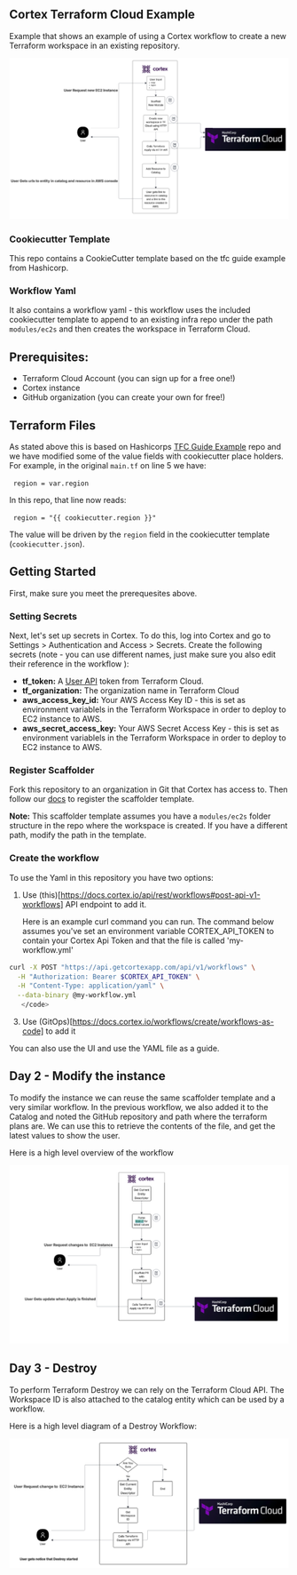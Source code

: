 ## Cortex Terraform Cloud Example

Example that shows an example of using a Cortex workflow to create a new Terraform workspace in an existing repository.

![workflow](/images/workflow.png)

### Cookiecutter Template

This repo contains a CookieCutter template based on the tfc guide example from Hashicorp.

### Workflow Yaml

It also contains a workflow yaml - this workflow uses the included cookiecutter template to append to an existing infra repo under the path `modules/ec2s` and then creates the workspace in Terraform Cloud.

## Prerequisites:
* Terraform Cloud Account (you can sign up for a free one!)
* Cortex instance
* GitHub organization (you can create your own for free!)


## Terraform Files

As stated above this is based on Hashicorps [TFC Guide Example](https://github.com/hashicorp/tfc-guide-example) repo and we have modified some of the value fields with cookiecutter place holders. For example, in the original `main.tf` on line 5 we have:

 <code> region = var.region </code>

In this repo, that line now reads:


<code>  region = "{{ cookiecutter.region }}" </code>

The value will be driven by the `region` field in the cookiecutter template (`cookiecutter.json`).

## Getting Started

First, make sure you meet the prerequesites above. 

### Setting Secrets

Next, let's set up secrets in Cortex. To do this, log into Cortex and go to Settings > Authentication and Access > Secrets. Create the following secrets (note - you can use different names, just make sure you also edit their reference in the workflow ):

* **tf_token:** A [User API](https://developer.hashicorp.com/terraform/cloud-docs/users-teams-organizations/api-tokens#user-api-tokens) token from Terraform Cloud.
* **tf_organization:** The organization name in Terraform Cloud
* **aws_access_key_id:** Your AWS Access Key ID - this is set as environment variablels in the Terraform Workspace in order to deploy to EC2 instance to AWS.
* **aws_secret_access_key:** Your AWS Secret Access Key - this is set as environment variablels in the Terraform Workspace in order to deploy to EC2 instance to AWS.

### Register Scaffolder

Fork this repository to an organization in Git that Cortex has access to. Then follow our [docs](https://docs.cortex.io/workflows/scaffolder) to register the scaffolder template.

**Note:** This scaffolder template assumes you have a `modules/ec2s` folder structure in the repo where the workspace is created. If you have a different path, modify the path in the template.

### Create the workflow

To use the Yaml in this repository you have two options:
1. Use (this)[https://docs.cortex.io/api/rest/workflows#post-api-v1-workflows] API endpoint to add it.

   Here is an example curl command you can run. The command below assumes you've set an environment variable CORTEX_API_TOKEN to contain your Cortex Api Token and that the file is called 'my-workflow.yml'

~~~sh
curl -X POST "https://api.getcortexapp.com/api/v1/workflows" \
  -H "Authorization: Bearer $CORTEX_API_TOKEN" \
  -H "Content-Type: application/yaml" \
  --data-binary @my-workflow.yml 
   </code>
~~~   
   
3. Use (GitOps)[https://docs.cortex.io/workflows/create/workflows-as-code] to add it

You can also use the UI and use the YAML file as a guide.

## Day 2 - Modify the instance

To modify the instance we can reuse the same scaffolder template and a very similar workflow. In the previous workflow, we also added it to the Catalog and noted the GitHub repository and path  where the terraform plans are. We can use this to retrieve the contents of the file, and get the latest values to show the user.

Here is a high level overview of the workflow

![Workflow Day 2](/images/workflow-day2.png)

## Day 3 - Destroy

To perform Terraform Destroy we can rely on the Terraform Cloud API. The Workspace ID is also attached to the catalog entity which can be used by a workflow.

Here is a high level diagram of a Destroy Workflow:

![Workflow Destroy](/images/workflow-destroy.png)


